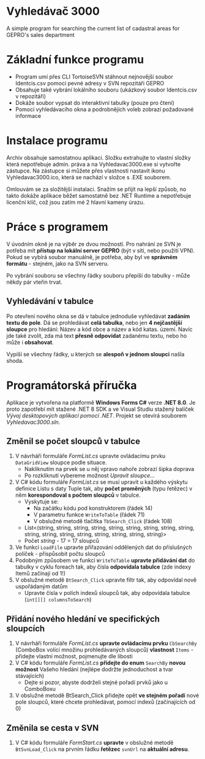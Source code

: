 # Vyhledávač 3000

A simple program for searching the current list of cadastral areas for GEPRO's sales department

# Základní funkce programu

- Program umí přes CLI TortoiseSVN stáhnout nejnovější soubor Identcis.csv pomocí pevné adresy v SVN repozitáři GEPRO
- Obsahuje také vybrání lokálního souboru (ukázkový soubor Identcis.csv v repozitáři)
- Dokáže soubor vypsat do interaktivní tabulky (pouze pro čtení)
- Pomocí vyhledávacího okna a podrobnějích voleb zobrazí požadované informace

# Instalace programu

Archiv obsahuje samostatnou aplikaci.
Složku extrahujte to vlastní složky která nepotřebuje admin. práva a na Vyhledavac3000.exe si vytvořte zástupce. Na zástupce si můžete přes vlastnosti nastavit ikonu Vyhledavac3000.ico, která se nachází v složce s .EXE souborem.

Omlouvám se za složitější instalaci. Snažím se přijít na lepší způsob, no takto dokáže aplikace běžet samostatně bez .NET Runtime a nepotřebuje licenční klíč, což jsou zatím mé 2 hlavní kameny úrazu.

# Práce s programem

V úvodním okně je na výběr ze dvou možností. Pro nahrání ze SVN je potřeba mít **přístup na lokální server GEPRO** (být v síti, nebo použití VPN). Pokud se vybírá soubor manuálně, je potřeba, aby byl ve **správném formátu** - stejném, jako na SVN serveru.

Po vybrání souboru se všechny řádky souboru přepíší do tabulky - může někdy pár vteřin trvat.

## Vyhledávání v tabulce

Po otevření nového okna se dá v tabulce jednoduše vyhledávat **zadáním textu do pole**. Dá se prohledávat **celá tabulka**, nebo jen **4 nejčastější sloupce** pro hledání: Název a kód obce a název a kód katas. území.
Navíc jde také zvolit, zda má text **přesně odpovídat** zadanému textu, nebo ho může i **obsahovat**.

Vypíší se všechny řádky, u kterých se **alespoň v jednom sloupci** našla shoda.

# Programátorská příručka

Aplikace je vytvořena na platformě **Windows Forms C#** verze **.NET 8.0**. Je proto zapotřebí mít stažené .NET 8 SDK a ve Visual Studiu stažený balíček *Vývoj desktopových aplikací pomocí .NET*. Projekt se otevírá souborem *Vyhledavac3000.sln*.

## Změnil se počet sloupců v tabulce

1. V návrháři formuláře *FormList.cs* upravte ovládacímu prvku `DataGridView` sloupce podle situace.
    - Nakliknutím na prvek se u něj vpravo nahoře zobrazí šipka doprava
    - Po rozkliknutí vybereme možnost *Upravit sloupce…*
2. V C# kódu formuláře *FormList.cs* se musí upravit u každého výskytu definice Listu s daty Tuple tak, aby **počet proměných** (typu řetězec) v něm **korespondoval s počtem sloupců** v tabulce.
    - Vyskytuje se:
        - Na začátku kódu pod konstruktorem (řádek 14)
        - V parametru funkce `WriteToTable` (řádek 71)
        - V obslužné metodě tlačítka `TbSearch_Click` (řádek 108)
    - List<(string, string, string, string, string, string, string, string, string, string, string, string, string, string, string, string, string)>
    - Počet *string* - 17 = 17 sloupců
3. Ve funkci `LoadFile` upravte přiřazování oddělených dat do příslušných políček - přispůsobit počtu sloupců
4. Podobným způsobem ve funkci `WriteToTable` **upravte přidávání dat** do tabulky v cyklu foreach tak, aby čísla **odpovídala tabulce** (zde indexy Itemů začínají od 1!)
5. V obslužné metodě `BtSearch_Click` upravte filtr tak, aby odpovídal nově uspořádaným datům
    - Upravte čísla v polích indexů sloupců tak, aby odpovídala tabulce (`int[][] columnsToSearch`)

## Přidání nového hledání ve specifických sloupcích

1. V návrháři formuláře *FormList.cs* **upravte ovládacímu prvku** `CbSearchBy` (ComboBox volící množinu prohledávaných sloupců) **vlastnost** `Items` - přidejte vlastní možnost, pojmenujte dle libosti
2. V C# kódu formuláře *FormList.cs* **přidejte do enum** `SearchBy` **novou možnost** Vašeho hledání (nejlépe dodržte jednoduchost a tvar stávajících)
    - Dejte si pozor, abyste dodrželi stejné pořadí prvků jako u ComboBoxu
3. V obslužné metodě BtSearch_Click přidejte opět **ve stejném pořadí** nové pole sloupců, které chcete prohledávat, pomocí indexů (začínajících od 0)

## Změnila se cesta v SVN

1. V C# kódu formuláře *FormStart.cs* **upravte** v obslužné metodě `BtSvnLoad_Click` na prvním řádku **řetězec** `svnUrl` na **aktuální adresu**.
